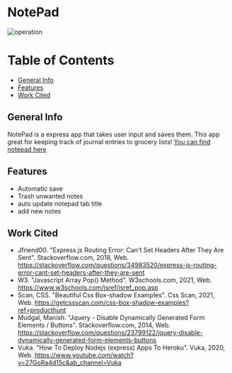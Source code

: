 # NotePad

![operation](./public/assets/notepad.gif)

# Table of Contents
* [General Info](#general_info)  
* [Features](#features) 
* [Work Cited](#work_cited) 

## General Info
NotePad is a express app that takes user input and saves them. This app great for keeping track of journal entries to grocery lists!
[You can find notepad here](https://notesapp0.herokuapp.com/)

## Features
* Automatic save 
* Trash unwanted notes
* auto update notepad tab title
* add new notes

## Work Cited
* Jfriend00. "Express.js Routing Error: Can't Set Headers After They Are Sent". Stackoverflow.com, 2018, Web. https://stackoverflow.com/questions/34983520/express-js-routing-error-cant-set-headers-after-they-are-sent
* W3. "Javascript Array Pop() Method". W3schools.com, 2021, Web. https://www.w3schools.com/jsref/jsref_pop.asp
* Scan, CSS. "Beautiful Css Box-shadow Examples". Css Scan, 2021, Web. https://getcssscan.com/css-box-shadow-examples?ref=producthunt
* Mudgal, Manish. "Jquery - Disable Dynamically Generated Form Elements / Buttons". Stackoverflow.com, 2014, Web. https://stackoverflow.com/questions/23799122/jquery-disable-dynamically-generated-form-elements-buttons
* Vuka. "How To Deploy Nodejs (express) Apps To Heroku". Vuka, 2020, Web. https://www.youtube.com/watch?v=27GoRa4d15c&ab_channel=Vuka
